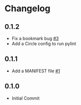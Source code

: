 # Changelog

## 0.1.2
  * Fix a bookmark bug [#3](https://github.com/singer-io/tap-circle-ci/pull/3/)
  * Add a Circle config to run pylint
  
## 0.1.1
  * Add a MANIFEST file [#1](https://github.com/singer-io/tap-circle-ci/pull/1/)

## 0.1.0
  * Initial Commit
    
